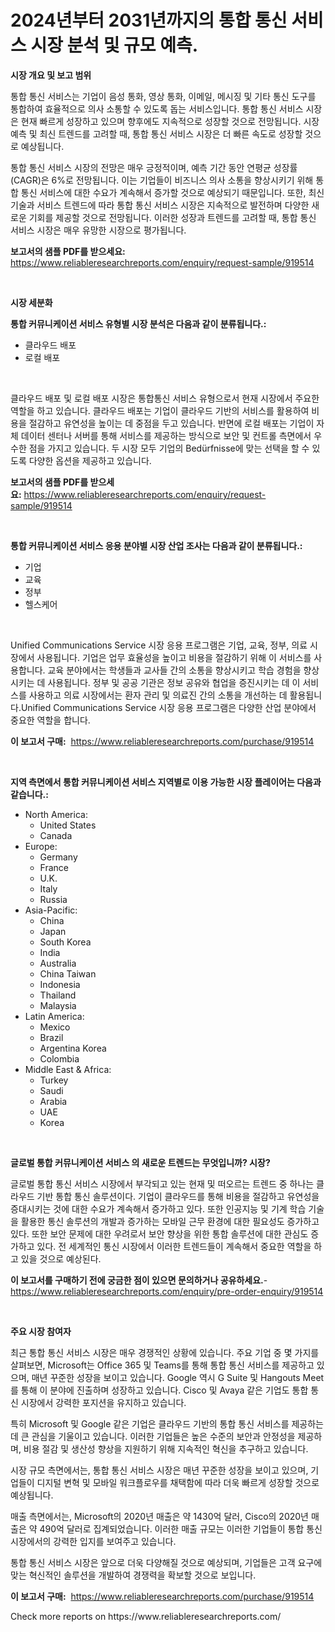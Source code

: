 <p><h1>2024년부터 2031년까지의 통합 통신 서비스 시장 분석 및 규모 예측.</h1></p><p><strong>시장 개요 및 보고 범위</strong></p>
<p><p>통합 통신 서비스는 기업이 음성 통화, 영상 통화, 이메일, 메시징 및 기타 통신 도구를 통합하여 효율적으로 의사 소통할 수 있도록 돕는 서비스입니다. 통합 통신 서비스 시장은 현재 빠르게 성장하고 있으며 향후에도 지속적으로 성장할 것으로 전망됩니다. 시장 예측 및 최신 트렌드를 고려할 때, 통합 통신 서비스 시장은 더 빠른 속도로 성장할 것으로 예상됩니다.</p><p>통합 통신 서비스 시장의 전망은 매우 긍정적이며, 예측 기간 동안 연평균 성장률(CAGR)은 6%로 전망됩니다. 이는 기업들이 비즈니스 의사 소통을 향상시키기 위해 통합 통신 서비스에 대한 수요가 계속해서 증가할 것으로 예상되기 때문입니다. 또한, 최신 기술과 서비스 트렌드에 따라 통합 통신 서비스 시장은 지속적으로 발전하며 다양한 새로운 기회를 제공할 것으로 전망됩니다. 이러한 성장과 트렌드를 고려할 때, 통합 통신 서비스 시장은 매우 유망한 시장으로 평가됩니다.</p></p>
<p><strong>보고서의 샘플 PDF를 받으세요:</strong> <a href="https://www.reliableresearchreports.com/enquiry/request-sample/919514">https://www.reliableresearchreports.com/enquiry/request-sample/919514</a></p>
<p>&nbsp;</p>
<p><strong>시장 세분화</strong></p>
<p><strong>통합 커뮤니케이션 서비스 유형별 시장 분석은 다음과 같이 분류됩니다.:</strong></p>
<p><ul><li>클라우드 배포</li><li>로컬 배포</li></ul></p>
<p>&nbsp;</p>
<p><p>클라우드 배포 및 로컬 배포 시장은 통합통신 서비스 유형으로서 현재 시장에서 주요한 역할을 하고 있습니다. 클라우드 배포는 기업이 클라우드 기반의 서비스를 활용하여 비용을 절감하고 유연성을 높이는 데 중점을 두고 있습니다. 반면에 로컬 배포는 기업이 자체 데이터 센터나 서버를 통해 서비스를 제공하는 방식으로 보안 및 컨트롤 측면에서 우수한 점을 가지고 있습니다. 두 시장 모두 기업의 Bedürfnisse에 맞는 선택을 할 수 있도록 다양한 옵션을 제공하고 있습니다.</p></p>
<p><strong>보고서의 샘플 PDF를 받으세요:</strong>&nbsp;<a href="https://www.reliableresearchreports.com/enquiry/request-sample/919514">https://www.reliableresearchreports.com/enquiry/request-sample/919514</a></p>
<p>&nbsp;</p>
<p><strong> 통합 커뮤니케이션 서비스 응용 분야별 시장 산업 조사는 다음과 같이 분류됩니다.:</strong></p>
<p><ul><li>기업</li><li>교육</li><li>정부</li><li>헬스케어</li></ul></p>
<p>&nbsp;</p>
<p><p>Unified Communications Service 시장 응용 프로그램은 기업, 교육, 정부, 의료 시장에서 사용됩니다. 기업은 업무 효율성을 높이고 비용을 절감하기 위해 이 서비스를 사용합니다. 교육 분야에서는 학생들과 교사들 간의 소통을 향상시키고 학습 경험을 향상시키는 데 사용됩니다. 정부 및 공공 기관은 정보 공유와 협업을 증진시키는 데 이 서비스를 사용하고 의료 시장에서는 환자 관리 및 의료진 간의 소통을 개선하는 데 활용됩니다.Unified Communications Service 시장 응용 프로그램은 다양한 산업 분야에서 중요한 역할을 합니다.</p></p>
<p><strong>이 보고서 구매:</strong>&nbsp; <a href="https://www.reliableresearchreports.com/purchase/919514">https://www.reliableresearchreports.com/purchase/919514</a></p>
<p>&nbsp;</p>
<p><strong>지역 측면에서 통합 커뮤니케이션 서비스 지역별로 이용 가능한 시장 플레이어는 다음과 같습니다.:</strong></p>
<p><ul>
    <li>
        North America:
        <ul>
            <li>United States</li>
            <li>Canada</li>
        </ul>
    </li>
    <li>
        Europe:
        <ul>
            <li>Germany</li>
            <li>France</li>
            <li>U.K.</li>
            <li>Italy</li>
            <li>Russia</li>
        </ul>
    </li>
    <li>
        Asia-Pacific:
        <ul>
            <li>China</li>
            <li>Japan</li>
            <li>South Korea</li>
            <li>India</li>
            <li>Australia</li>
            <li>China Taiwan</li>
            <li>Indonesia</li>
            <li>Thailand</li>
            <li>Malaysia</li>
        </ul>
    </li>
    <li>
        Latin America:
        <ul>
            <li>Mexico</li>
            <li>Brazil</li>
            <li>Argentina Korea</li>
            <li>Colombia</li>
        </ul>
    </li>
    <li>
        Middle East & Africa:
        <ul>
            <li>Turkey</li>
            <li>Saudi</li>
            <li>Arabia</li>
            <li>UAE</li>
            <li>Korea</li>
        </ul>
    </li>
    </ul></p>
<p>&nbsp;</p>
<p><strong>글로벌 통합 커뮤니케이션 서비스 의 새로운 트렌드는 무엇입니까? 시장?</strong></p>
<p><p>글로벌 통합 통신 서비스 시장에서 부각되고 있는 현재 및 떠오르는 트렌드 중 하나는 클라우드 기반 통합 통신 솔루션이다. 기업이 클라우드를 통해 비용을 절감하고 유연성을 증대시키는 것에 대한 수요가 계속해서 증가하고 있다. 또한 인공지능 및 기계 학습 기술을 활용한 통신 솔루션의 개발과 증가하는 모바일 근무 환경에 대한 필요성도 증가하고 있다. 또한 보안 문제에 대한 우려로서 보안 향상을 위한 통합 솔루션에 대한 관심도 증가하고 있다. 전 세계적인 통신 시장에서 이러한 트렌드들이 계속해서 중요한 역할을 하고 있을 것으로 예상된다.</p></p>
<p><strong>이 보고서를 구매하기 전에 궁금한 점이 있으면 문의하거나 공유하세요.</strong>- <a href="https://www.reliableresearchreports.com/enquiry/pre-order-enquiry/919514">https://www.reliableresearchreports.com/enquiry/pre-order-enquiry/919514</a></p>
<p>&nbsp;</p>
<p><strong>주요 시장 참여자</strong></p>
<p><p>최근 통합 통신 서비스 시장은 매우 경쟁적인 상황에 있습니다. 주요 기업 중 몇 가지를 살펴보면, Microsoft는 Office 365 및 Teams를 통해 통합 통신 서비스를 제공하고 있으며, 매년 꾸준한 성장을 보이고 있습니다. Google 역시 G Suite 및 Hangouts Meet를 통해 이 분야에 진출하며 성장하고 있습니다. Cisco 및 Avaya 같은 기업도 통합 통신 시장에서 강력한 포지션을 유지하고 있습니다.</p><p>특히 Microsoft 및 Google 같은 기업은 클라우드 기반의 통합 통신 서비스를 제공하는 데 큰 관심을 기울이고 있습니다. 이러한 기업들은 높은 수준의 보안과 안정성을 제공하며, 비용 절감 및 생산성 향상을 지원하기 위해 지속적인 혁신을 추구하고 있습니다.</p><p>시장 규모 측면에서는, 통합 통신 서비스 시장은 매년 꾸준한 성장을 보이고 있으며, 기업들이 디지털 변혁 및 모바일 워크플로우를 채택함에 따라 더욱 빠르게 성장할 것으로 예상됩니다.</p><p>매출 측면에서는, Microsoft의 2020년 매출은 약 1430억 달러, Cisco의 2020년 매출은 약 490억 달러로 집계되었습니다. 이러한 매출 규모는 이러한 기업들이 통합 통신 시장에서의 강력한 입지를 보여주고 있습니다.</p><p>통합 통신 서비스 시장은 앞으로 더욱 다양해질 것으로 예상되며, 기업들은 고객 요구에 맞는 혁신적인 솔루션을 개발하여 경쟁력을 확보할 것으로 보입니다.</p></p>
<p><strong>이 보고서 구매:</strong>&nbsp;&nbsp;<a href="https://www.reliableresearchreports.com/purchase/919514">https://www.reliableresearchreports.com/purchase/919514</a></p>
<p>Check more reports on https://www.reliableresearchreports.com/</p>
